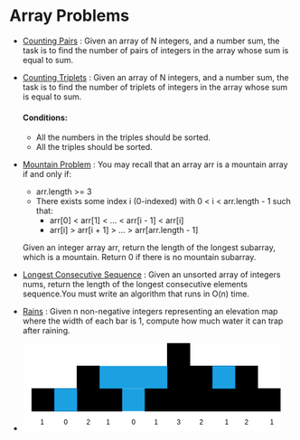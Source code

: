# Array Problems
* [Counting Pairs](CountPairs.cpp) : Given an array of N integers, and a number sum, the task is to find the number of pairs of integers in the array whose sum is equal to sum.</p>
* [Counting Triplets](CountTriplets.cpp) : Given an array of N integers, and a number sum, the task is to find the number of triplets of integers in the array whose sum is equal to sum.
    #### Conditions:
    - All the numbers in the triples should be sorted.
    - All the triples should be sorted.
* [Mountain Problem](Mountain.cpp) : You may recall that an array arr is a mountain array if and only if:

    - arr.length >= 3
    - There exists some index i (0-indexed) with 0 < i < arr.length - 1 such that:
        - arr[0] < arr[1] < ... < arr[i - 1] < arr[i]
        - arr[i] > arr[i + 1] > ... > arr[arr.length - 1]

    Given an integer array arr, return the length of the longest subarray, which is a    mountain. Return 0 if there is no mountain subarray.
* [Longest Consecutive Sequence](LongConsSeq.cpp) : Given an unsorted array of integers nums, return the length of the longest consecutive elements sequence.You must write an algorithm that runs in O(n) time.
* [Rains](Rains.cpp) : Given n non-negative integers representing an elevation map where the width of each bar is 1, compute how much water it can trap after raining.

- ![alt text](Docs/Rains.png)





 

